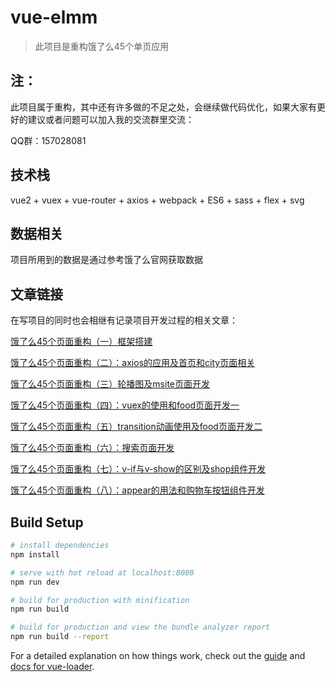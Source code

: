 # vue-elmm

> 此项目是重构饿了么45个单页应用

## 注：

此项目属于重构，其中还有许多做的不足之处，会继续做代码优化，如果大家有更好的建议或者问题可以加入我的交流群里交流：

QQ群：157028081

## 技术栈

vue2 + vuex + vue-router + axios + webpack + ES6 + sass + flex + svg

## 数据相关

项目所用到的数据是通过参考饿了么官网获取数据

## 文章链接

在写项目的同时也会相继有记录项目开发过程的相关文章：

[饿了么45个页面重构（一）框架搭建](https://kakajing.github.io/2018/02/17/%E9%A5%BF%E4%BA%86%E4%B9%8845%E4%B8%AA%E9%A1%B5%E9%9D%A2%E9%87%8D%E6%9E%84%EF%BC%88%E4%B8%80%EF%BC%89%E6%A1%86%E6%9E%B6%E6%90%AD%E5%BB%BA/)

[饿了么45个页面重构（二）：axios的应用及首页和city页面相关](https://kakajing.github.io/2018/02/20/%E9%A5%BF%E4%BA%86%E4%B9%8845%E4%B8%AA%E9%A1%B5%E9%9D%A2%E9%87%8D%E6%9E%84%EF%BC%88%E4%BA%8C%EF%BC%89%EF%BC%9Aaxios%E7%9A%84%E5%BA%94%E7%94%A8%E5%8F%8A%E9%A6%96%E9%A1%B5%E5%92%8Ccity%E9%A1%B5%E9%9D%A2%E7%9B%B8%E5%85%B3/)

[饿了么45个页面重构（三）轮播图及msite页面开发](https://kakajing.github.io/2018/03/24/%E9%A5%BF%E4%BA%86%E4%B9%8845%E4%B8%AA%E9%A1%B5%E9%9D%A2%E9%87%8D%E6%9E%84%EF%BC%88%E4%B8%89%EF%BC%89%E8%BD%AE%E6%92%AD%E5%9B%BE%E5%8F%8Amsite%E9%A1%B5%E9%9D%A2%E5%BC%80%E5%8F%91/)

[饿了么45个页面重构（四）：vuex的使用和food页面开发一](https://kakajing.github.io/2018/04/05/%E9%A5%BF%E4%BA%86%E4%B9%8845%E4%B8%AA%E9%A1%B5%E9%9D%A2%E9%87%8D%E6%9E%84%EF%BC%88%E5%9B%9B%EF%BC%89%EF%BC%9Avuex%E7%9A%84%E4%BD%BF%E7%94%A8%E5%92%8Cfood%E9%A1%B5%E9%9D%A2%E5%BC%80%E5%8F%91%E4%B8%80/)

[饿了么45个页面重构（五）transition动画使用及food页面开发二](https://kakajing.github.io/2018/04/05/%E9%A5%BF%E4%BA%86%E4%B9%8845%E4%B8%AA%E9%A1%B5%E9%9D%A2%E9%87%8D%E6%9E%84%EF%BC%88%E4%BA%94%EF%BC%89transition%E5%8A%A8%E7%94%BB%E4%BD%BF%E7%94%A8%E5%8F%8Afood%E9%A1%B5%E9%9D%A2%E5%BC%80%E5%8F%91%E4%BA%8C/)

[饿了么45个页面重构（六）：搜索页面开发](https://kakajing.github.io/2018/04/09/%E9%A5%BF%E4%BA%86%E4%B9%8845%E4%B8%AA%E9%A1%B5%E9%9D%A2%E9%87%8D%E6%9E%84%EF%BC%88%E5%85%AD%EF%BC%89%EF%BC%9A%E6%90%9C%E7%B4%A2%E9%A1%B5%E9%9D%A2%E5%BC%80%E5%8F%91/)

[饿了么45个页面重构（七）：v-if与v-show的区别及shop组件开发](https://kakajing.github.io/2018/04/12/%E9%A5%BF%E4%BA%86%E4%B9%8845%E4%B8%AA%E9%A1%B5%E9%9D%A2%E9%87%8D%E6%9E%84%EF%BC%88%E5%85%AB%EF%BC%89%EF%BC%9Aappear%E7%9A%84%E7%94%A8%E6%B3%95%E5%92%8C%E8%B4%AD%E7%89%A9%E8%BD%A6%E6%8C%89%E9%92%AE%E7%BB%84%E4%BB%B6%E5%BC%80%E5%8F%91/)

[饿了么45个页面重构（八）：appear的用法和购物车按钮组件开发](https://kakajing.github.io/2018/04/12/%E9%A5%BF%E4%BA%86%E4%B9%8845%E4%B8%AA%E9%A1%B5%E9%9D%A2%E9%87%8D%E6%9E%84%EF%BC%88%E5%85%AB%EF%BC%89%EF%BC%9Aappear%E7%9A%84%E7%94%A8%E6%B3%95%E5%92%8C%E8%B4%AD%E7%89%A9%E8%BD%A6%E6%8C%89%E9%92%AE%E7%BB%84%E4%BB%B6%E5%BC%80%E5%8F%91/)



## Build Setup

``` bash
# install dependencies
npm install

# serve with hot reload at localhost:8080
npm run dev

# build for production with minification
npm run build

# build for production and view the bundle analyzer report
npm run build --report
```

For a detailed explanation on how things work, check out the [guide](http://vuejs-templates.github.io/webpack/) and [docs for vue-loader](http://vuejs.github.io/vue-loader).
